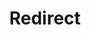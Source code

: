 ﻿---
layout: src/layouts/Redirect.astro
title: Redirect
redirect: https://octopus.com/docs/octopus-rest-api/cli/octopus-user-list
pubDate:  2023-01-01
navSearch: false
navSitemap: false
navMenu: false
---
